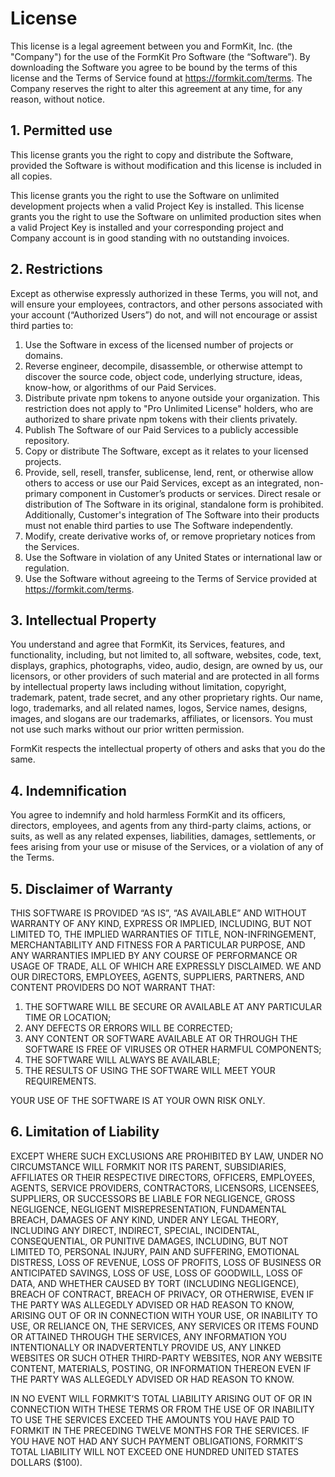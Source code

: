 # License

This license is a legal agreement between you and FormKit, Inc. (the "Company") for the use of the FormKit Pro Software (the “Software”). By downloading the Software you agree to be bound by the terms of this license and the Terms of Service found at https://formkit.com/terms. The Company reserves the right to alter this agreement at any time, for any reason, without notice.

## 1. Permitted use

This license grants you the right to copy and distribute the Software, provided the Software is without modification and this license is included in all copies.

This license grants you the right to use the Software on unlimited development projects when a valid Project Key is installed. This license grants you the right to use the Software on unlimited production sites when a valid Project Key is installed and your corresponding project and Company account is in good standing with no outstanding invoices.

## 2. Restrictions

Except as otherwise expressly authorized in these Terms, you will not,
and will ensure your employees, contractors, and other persons
associated with your account (“Authorized Users”) do not, and will not
encourage or assist third parties to:

1. Use the Software in excess of the licensed number of projects or domains.
2. Reverse engineer, decompile, disassemble, or otherwise attempt to discover the source code, object code, underlying structure, ideas, know-how, or algorithms of our Paid Services.
3. Distribute private npm tokens to anyone outside your organization. This restriction does not apply to "Pro Unlimited License" holders, who are authorized to share private npm tokens with their clients privately.
4. Publish The Software of our Paid Services to a publicly accessible repository.
5. Copy or distribute The Software, except as it relates to your licensed projects.
6. Provide, sell, resell, transfer, sublicense, lend, rent, or otherwise allow others to access or use our Paid Services, except as an integrated, non-primary component in Customer’s products or services. Direct resale or distribution of The Software in its original, standalone form is prohibited. Additionally, Customer's integration of The Software into their products must not enable third parties to use The Software independently.
7. Modify, create derivative works of, or remove proprietary notices from the Services.
8. Use the Software in violation of any United States or international law or regulation.
9. Use the Software without agreeing to the Terms of Service provided at https://formkit.com/terms.

## 3. Intellectual Property

You understand and agree that FormKit, its Services, features, and functionality, including, but not limited to, all software, websites, code, text, displays, graphics, photographs, video, audio, design, are owned by us, our licensors, or other providers of such material and are protected in all forms by intellectual property laws including without limitation, copyright, trademark, patent, trade secret, and any other proprietary rights. Our name, logo, trademarks, and all related names, logos, Service names, designs, images, and slogans are our trademarks, affiliates, or licensors. You must not use such marks without our prior written permission.

FormKit respects the intellectual property of others and asks that you do the same.

## 4. Indemnification

You agree to indemnify and hold harmless FormKit and its officers, directors, employees, and agents from any third-party claims, actions, or suits, as well as any related expenses, liabilities, damages, settlements, or fees arising from your use or misuse of the Services, or a violation of any of the Terms.

## 5. Disclaimer of Warranty

THIS SOFTWARE IS PROVIDED “AS IS”, “AS AVAILABLE” AND WITHOUT WARRANTY OF ANY KIND, EXPRESS OR IMPLIED, INCLUDING, BUT NOT LIMITED TO, THE IMPLIED WARRANTIES OF TITLE, NON-INFRINGEMENT, MERCHANTABILITY AND FITNESS FOR A PARTICULAR PURPOSE, AND ANY WARRANTIES IMPLIED BY ANY COURSE OF PERFORMANCE OR USAGE OF TRADE, ALL OF WHICH ARE EXPRESSLY DISCLAIMED. WE AND OUR DIRECTORS, EMPLOYEES, AGENTS, SUPPLIERS, PARTNERS, AND CONTENT PROVIDERS DO NOT WARRANT THAT:

1. THE SOFTWARE WILL BE SECURE OR AVAILABLE AT ANY PARTICULAR TIME OR LOCATION;
2. ANY DEFECTS OR ERRORS WILL BE CORRECTED;
3. ANY CONTENT OR SOFTWARE AVAILABLE AT OR THROUGH THE SOFTWARE IS FREE OF VIRUSES OR OTHER HARMFUL COMPONENTS;
4. THE SOFTWARE WILL ALWAYS BE AVAILABLE;
5. THE RESULTS OF USING THE SOFTWARE WILL MEET YOUR REQUIREMENTS.

YOUR USE OF THE SOFTWARE IS AT YOUR OWN RISK ONLY.

## 6. Limitation of Liability

EXCEPT WHERE SUCH EXCLUSIONS ARE PROHIBITED BY LAW, UNDER NO CIRCUMSTANCE WILL FORMKIT NOR ITS PARENT, SUBSIDIARIES, AFFILIATES OR THEIR RESPECTIVE DIRECTORS, OFFICERS, EMPLOYEES, AGENTS, SERVICE PROVIDERS, CONTRACTORS, LICENSORS, LICENSEES, SUPPLIERS, OR SUCCESSORS BE LIABLE FOR NEGLIGENCE, GROSS NEGLIGENCE, NEGLIGENT MISREPRESENTATION, FUNDAMENTAL BREACH, DAMAGES OF ANY KIND, UNDER ANY LEGAL THEORY, INCLUDING ANY DIRECT, INDIRECT, SPECIAL, INCIDENTAL, CONSEQUENTIAL, OR PUNITIVE DAMAGES, INCLUDING, BUT NOT LIMITED TO, PERSONAL INJURY, PAIN AND SUFFERING, EMOTIONAL DISTRESS, LOSS OF REVENUE, LOSS OF PROFITS, LOSS OF BUSINESS OR ANTICIPATED SAVINGS, LOSS OF USE, LOSS OF GOODWILL, LOSS OF DATA, AND WHETHER CAUSED BY TORT (INCLUDING NEGLIGENCE), BREACH OF CONTRACT, BREACH OF PRIVACY, OR OTHERWISE, EVEN IF THE PARTY WAS ALLEGEDLY ADVISED OR HAD REASON TO KNOW, ARISING OUT OF OR IN CONNECTION WITH YOUR USE, OR INABILITY TO USE, OR RELIANCE ON, THE SERVICES, ANY SERVICES OR ITEMS FOUND OR ATTAINED THROUGH THE SERVICES, ANY INFORMATION YOU INTENTIONALLY OR INADVERTENTLY PROVIDE US, ANY LINKED WEBSITES OR SUCH OTHER THIRD-PARTY WEBSITES, NOR ANY WEBSITE CONTENT, MATERIALS, POSTING, OR INFORMATION THEREON EVEN IF THE PARTY WAS ALLEGEDLY ADVISED OR HAD REASON TO KNOW.

IN NO EVENT WILL FORMKIT’S TOTAL LIABILITY ARISING OUT OF OR IN CONNECTION WITH THESE TERMS OR FROM THE USE OF OR INABILITY TO USE THE SERVICES EXCEED THE AMOUNTS YOU HAVE PAID TO FORMKIT IN THE PRECEDING TWELVE MONTHS FOR THE SERVICES. IF YOU HAVE NOT HAD ANY SUCH PAYMENT OBLIGATIONS, FORMKIT’S TOTAL LIABILITY WILL NOT EXCEED ONE HUNDRED UNITED STATES DOLLARS ($100).
